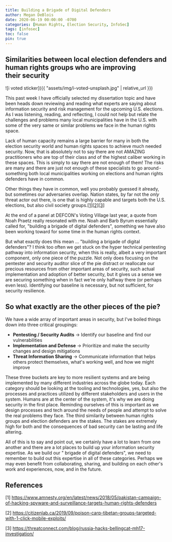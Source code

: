 ```yaml
---
title: Building a Brigade of Digital Defenders
author: Megan DeBlois
date: 2020-06-19 00:00:00 -0700
categories: [Human Rights, Election Security, InfoSec]
tags: [infosec]
toc: false
pin: true
---
```


## Similarities between local election defenders and human rights groups who are improving their security

![i voted sticker]({{ "assets/img/i-voted-unsplash.jpg" | relative_url }})

This past week I have officially selected my dissertation topic and have been heads down reviewing and reading what experts are saying about information security and risk management for the upcoming U.S. elections. As I was listening, reading, and reflecting, I could not help but relate the challenges and problems many local municipalities have in the U.S. with some of the very same or similar problems we face in the human rights space.

Lack of human capacity remains a large barrier for many in both the election security world and human rights spaces to achieve much needed security. Now, that is absolutely not to say there are not AMAZING practitioners who are top of their class and of the highest caliber working in these spaces. This is simply to say there are not enough of them! The risks are many and there are just not enough of these specialists to go around - something both local municipalities working on elections and human rights defenders have in common.

Other things they have in common, well you probably guessed it already, but sometimes our adversaries overlap. Nation states, by far not the *only* threat actor out there, is one that is highly capable and targets both the U.S. elections, but also civil society groups.[[1]](https://www.amnesty.org/en/latest/news/2018/05/pakistan-campaign-of-hacking-spyware-and-surveillance-targets-human-rights-defenders)[[2]](https://citizenlab.ca/2019/09/poison-carp-tibetan-groups-targeted-with-1-click-mobile-exploits/)[[3]](https://threatconnect.com/blog/russia-hacks-bellingcat-mh17-investigation/)

At the end of a panel at DEFCON's Voting Village last year, a quote from Noah Praetz really resonated with me. Noah and Barb Byrum essentially called for, "building a brigade of digital defenders", something we have also been working toward for some time in the human rights context.

But what exactly does this mean … "building a brigade of digital defenders"?
I think too often we get stuck on the hyper technical pentesting pathway into information security, when this is really, albeit a very important component, only one piece of the puzzle. Not only does focusing on the pentester and security auditor slice of the pie distract or reallocate our precious resources from other important areas of security, such actual implementation and adoption of better security, but it gives us a sense we are securing something when in fact we're only halfway there (or perhaps even less). Identifying our baseline is necessary, but not sufficient, for security resilience.

## So what exactly are the other pieces of the pie?

We have a wide array of important areas in security, but I've boiled things down into three critical groupings:
* **Pentesting / Security Audits** → Identify our baseline and find our vulnerabilities
* **Implementation and Defense** → Prioritize and make the security changes and design mitigations
* **Threat Information Sharing** → Communicate information that helps others protect themselves, what's working well, and how we might improve

These three buckets are key to more resilient systems and are being implemented by many different industries across the globe today. Each category should be looking at the tooling and technologies, yes, but also the processes and practices utilized by different stakeholders and users in the system. Humans are at the center of the system, it's why we are doing security in the first place. Reminding ourselves of this is important as we design processes and tech around the needs of people and attempt to solve the real problems they face.
The third similarity between human rights groups and election defenders are the stakes. The stakes are extremely high for both and the consequences of bad security can be lasting and life altering.

All of this is to say and point out, we certainly have a lot to learn from one another and there are a lot places to build up your information security expertise. As we build our " brigade of digital defenders", we need to remember to build out this expertise in all of these categories. Perhaps we may even benefit from collaborating, sharing, and building on each other's work and experiences, now, and in the future.

## References
[1] https://www.amnesty.org/en/latest/news/2018/05/pakistan-campaign-of-hacking-spyware-and-surveillance-targets-human-rights-defenders

[2] https://citizenlab.ca/2019/09/poison-carp-tibetan-groups-targeted-with-1-click-mobile-exploits/

[3] https://threatconnect.com/blog/russia-hacks-bellingcat-mh17-investigation/